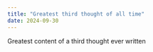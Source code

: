 ```yaml
---
title: "Greatest third thought of all time"
date: 2024-09-30
---
```


Greatest content of a third thought ever written
